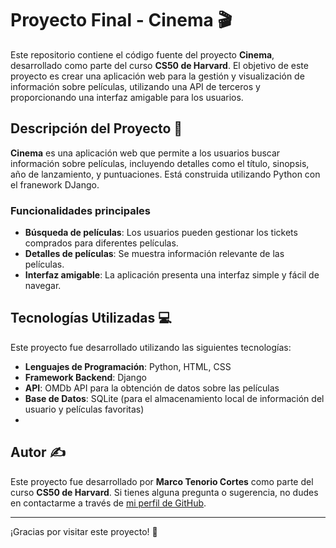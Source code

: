 # Proyecto Final - Cinema 🎬

Este repositorio contiene el código fuente del proyecto **Cinema**, desarrollado como parte del curso **CS50 de Harvard**. El objetivo de este proyecto es crear una aplicación web para la gestión y visualización de información sobre películas, utilizando una API de terceros y proporcionando una interfaz amigable para los usuarios.

## Descripción del Proyecto 📖

**Cinema** es una aplicación web que permite a los usuarios buscar información sobre películas, incluyendo detalles como el título, sinopsis, año de lanzamiento, y puntuaciones. Está construida utilizando Python con el franework DJango.

### Funcionalidades principales

- **Búsqueda de películas**: Los usuarios pueden gestionar los tickets comprados para diferentes películas.
- **Detalles de películas**: Se muestra información relevante de las películas.
- **Interfaz amigable**: La aplicación presenta una interfaz simple y fácil de navegar.
  
## Tecnologías Utilizadas 💻

Este proyecto fue desarrollado utilizando las siguientes tecnologías:

- **Lenguajes de Programación**: Python, HTML, CSS
- **Framework Backend**: Django
- **API**: OMDb API para la obtención de datos sobre las películas
- **Base de Datos**: SQLite (para el almacenamiento local de información del usuario y películas favoritas)
- 
## Autor ✍️

Este proyecto fue desarrollado por **Marco Tenorio Cortes** como parte del curso **CS50 de Harvard**. Si tienes alguna pregunta o sugerencia, no dudes en contactarme a través de [mi perfil de GitHub](https://github.com/MarcoTenCortes).

---

¡Gracias por visitar este proyecto! 🎉
